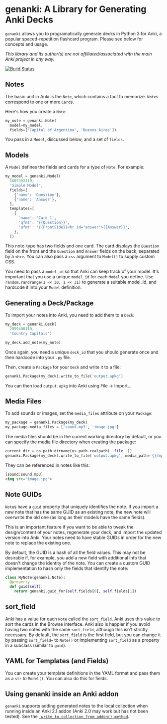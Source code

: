 # genanki: A Library for Generating Anki Decks

`genanki` allows you to programatically generate decks in Python 3 for Anki, a popular spaced-repetition flashcard
program. Please see below for concepts and usage.

*This library and its author(s) are not affiliated/associated with the main Anki project in any way.*

[![Build Status](https://travis-ci.org/kerrickstaley/genanki.svg?branch=master)](https://travis-ci.org/kerrickstaley/genanki)

## Notes
The basic unit in Anki is the `Note`, which contains a fact to memorize. `Note`s correspond to one or more `Card`s.

Here's how you create a `Note`:

```python
my_note = genanki.Note(
  model=my_model,
  fields=['Capital of Argentina', 'Buenos Aires'])
```

You pass in a `Model`, discussed below, and a set of `fields`.

## Models
A `Model` defines the fields and cards for a type of `Note`. For example:

```python
my_model = genanki.Model(
  1607392319,
  'Simple Model',
  fields=[
    {'name': 'Question'},
    {'name': 'Answer'},
  ],
  templates=[
    {
      'name': 'Card 1',
      'qfmt': '{{Question}}',
      'afmt': '{{FrontSide}}<hr id="answer">{{Answer}}',
    },
  ])
```

This note-type has two fields and one card. The card displays the `Question` field on the front and the `Question` and
`Answer` fields on the back, separated by a `<hr>`. You can also pass a `css` argument to `Model()` to supply custom
CSS.

You need to pass a `model_id` so that Anki can keep track of your model. It's important that you use a unique `model_id`
for each `Model` you define. Use `random.randrange(1 << 30, 1 << 31)` to generate a suitable model_id, and hardcode it
into your `Model` definition.

## Generating a Deck/Package
To import your notes into Anki, you need to add them to a `Deck`:

```python
my_deck = genanki.Deck(
  2059400110,
  'Country Capitals')

my_deck.add_note(my_note)
```

Once again, you need a unique `deck_id` that you should generate once and then hardcode into your `.py` file.

Then, create a `Package` for your `Deck` and write it to a file:

```python
genanki.Package(my_deck).write_to_file('output.apkg')
```

You can then load `output.apkg` into Anki using File -> Import...

## Media Files
To add sounds or images, set the `media_files` attribute on your `Package`:

```python
my_package = genanki.Package(my_deck)
my_package.media_files = ['sound.mp3', 'image.jpg']
```

The media files should be in the current working directory by default, or you can specify the media file directory when creating the package:
```python
current_dir = os.path.dirname(os.path.realpath(__file__))
genanki.Package(my_deck).write_to_file('output.apkg', media_path='{}/mp3/'.format(current_dir))
```


They can be referenced in notes like this:

```html
[sound:sound.mp3]
<img src="image.jpg">
```

## Note GUIDs
`Note`s have a `guid` property that uniquely identifies the note. If you import a new note that has the same GUID as an
existing note, the new note will overwrite the old one (as long as their models have the same fields).

This is an important feature if you want to be able to tweak the design/content of your notes, regenerate your deck, and
import the updated version into Anki. Your notes need to have stable GUIDs in order for the new note to replace the
existing one.

By default, the GUID is a hash of all the field values. This may not be desirable if, for example, you add a new field
with additional info that doesn't change the identity of the note. You can create a custom GUID implementation to hash
only the fields that identify the note:

```python
class MyNote(genanki.Note):
  @property
  def guid(self):
    return genanki.guid_for(self.fields[0], self.fields[1])
```

## sort_field
Anki has a value for each `Note` called the `sort_field`. Anki uses this value to sort the cards in the Browse
interface. Anki also is happier if you avoid having two notes with the same `sort_field`, although this isn't strictly
necessary. By default, the `sort_field` is the first field, but you can change it by passing `sort_field=` to `Note()`
or implementing `sort_field` as a property in a subclass (similar to `guid`).

## YAML for Templates (and Fields)
You can create your template definitions in the YAML format and pass them as a `str` to `Model()`. You can also do this
for fields.

## Using genanki inside an Anki addon
`genanki` supports adding generated notes to the local collection when running inside an Anki 2.1 addon (Anki 2.0
may work but has not been tested). See the [`.write_to_collection_from_addon() method`](
https://github.com/kerrickstaley/genanki/blob/0c2cf8fea9c5e382e2fae9cd6d5eb440e267c637/genanki/__init__.py#L275).

